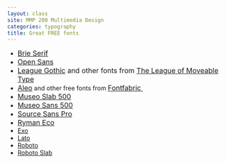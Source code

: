 ```yaml
---
layout: class
site: MMP 200 Multimedia Design
categories: typography
title: Great FREE fonts
---
```

<ul>
	<li><a style="font-size: medium; font-style: normal;" href="http://www.type-together.com/index.php?action=portal/viewContent&amp;cntId_content=2982&amp;id_section=165">Brie Serif</a></li>
	<li><a style="font-size: medium; font-style: normal;" href="https://www.google.com/fonts/specimen/Open+Sans">Open Sans</a></li>
	<li><span style="font-size: medium;"><a href="https://www.theleagueofmoveabletype.com/league-gothic">League Gothic</a> and other fonts from <a href="https://www.theleagueofmoveabletype.com/">The League of Moveable Type</a></span></li>
	<li><a style="font-size: medium; font-style: normal;" href="http://fontfabric.com/aleo-free-font/">Aleo</a> and other free fonts from <a style="font-size: medium; font-style: normal;" href="http://fontfabric.com/">Fontfabric </a></li>
	<li><a style="font-size: medium; font-style: normal;" href="http://www.fontspring.com/fonts/exljbris/museo-slab?utm_source=fontsquirrel.com&amp;utm_medium=download_link&amp;utm_campaign=Museo-Slab">Museo Slab 500</a></li>
	<li><a style="font-size: medium; font-style: normal;" href="http://www.fontspring.com/fonts/exljbris/museo-sans?utm_source=fontsquirrel.com&amp;utm_medium=download_link&amp;utm_campaign=Museo-Sans">Museo Sans 500</a></li>
	<li><a style="font-size: medium; font-style: normal;" href="http://www.fontsquirrel.com/fonts/source-sans-pro">Source Sans Pro</a></li>
	<li><a style="font-size: medium; font-style: normal;" href="http://www.rymaneco.co.uk/">Ryman Eco</a></li>
	<li><a href="http://www.fontsquirrel.com/fonts/exo">Exo</a></li>
	<li><a href="http://www.fontsquirrel.com/fonts/LATO">Lato</a></li>
	<li><a href="https://fonts.google.com/specimen/Roboto">Roboto</a></li>
	<li><a href="https://fonts.google.com/specimen/Roboto+Slab">Roboto Slab</a></li>
</ul>
